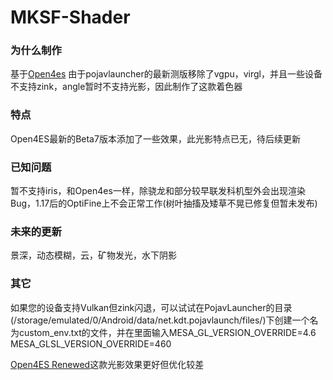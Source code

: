# MKSF-Shader

### 为什么制作

基于[Open4es](https://github.com/Open4Es/Open4Es-Shader-Android)
由于pojavlauncher的最新测版移除了vgpu，virgl，并且一些设备不支持zink，angle暂时不支持光影，因此制作了这款着色器

### 特点

Open4ES最新的Beta7版本添加了一些效果，此光影特点已无，待后续更新

### 已知问题

暂不支持iris，和Open4es一样，除骁龙和部分较早联发科机型外会出现渲染Bug，1.17后的OptiFine上不会正常工作(树叶抽搐及矮草不晃已修复但暂未发布)

### 未来的更新

景深，动态模糊，云，矿物发光，水下阴影


### 其它
如果您的设备支持Vulkan但zink闪退，可以试试在PojavLauncher的目录(/storage/emulated/0/Android/data/net.kdt.pojavlaunch/files/)下创建一个名为custom_env.txt的文件，并在里面输入MESA_GL_VERSION_OVERRIDE=4.6
MESA_GLSL_VERSION_OVERRIDE=460

[Open4ES Renewed](https://modrinth.com/shader/open4es-renewed)这款光影效果更好但优化较差